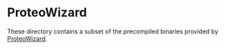 # ProteoWizard

These directory contains a subset of the precompiled binaries provided by [ProteoWizard](https://proteowizard.sourceforge.io/download.html).
